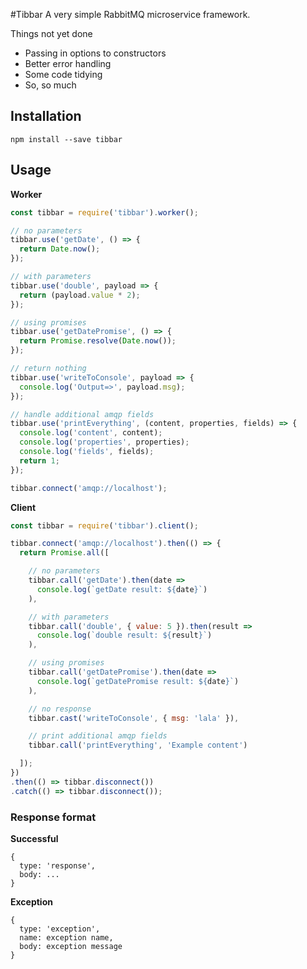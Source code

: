#Tibbar
A very simple RabbitMQ microservice framework.

Things not yet done

- Passing in options to constructors
- Better error handling
- Some code tidying
- So, so much

## Installation
```
npm install --save tibbar
```

## Usage
**Worker**
```javascript
const tibbar = require('tibbar').worker();

// no parameters
tibbar.use('getDate', () => {
  return Date.now();
});

// with parameters
tibbar.use('double', payload => {
  return (payload.value * 2);
});

// using promises
tibbar.use('getDatePromise', () => {
  return Promise.resolve(Date.now());
});

// return nothing
tibbar.use('writeToConsole', payload => {
  console.log('Output=>', payload.msg);
});

// handle additional amqp fields
tibbar.use('printEverything', (content, properties, fields) => {
  console.log('content', content);
  console.log('properties', properties);
  console.log('fields', fields);
  return 1;
});

tibbar.connect('amqp://localhost');
```

**Client**
```javascript
const tibbar = require('tibbar').client();

tibbar.connect('amqp://localhost').then(() => {
  return Promise.all([

    // no parameters
    tibbar.call('getDate').then(date =>
      console.log(`getDate result: ${date}`)
    ),

    // with parameters
    tibbar.call('double', { value: 5 }).then(result =>
      console.log(`double result: ${result}`)
    ),

    // using promises
    tibbar.call('getDatePromise').then(date =>
      console.log(`getDatePromise result: ${date}`)
    ),

    // no response
    tibbar.cast('writeToConsole', { msg: 'lala' }),

    // print additional amqp fields
    tibbar.call('printEverything', 'Example content')

  ]);
})
.then(() => tibbar.disconnect())
.catch(() => tibbar.disconnect());
```

### Response format
**Successful**
```
{
  type: 'response',
  body: ...
}
```

**Exception**
```
{
  type: 'exception',
  name: exception name,
  body: exception message
}
```
